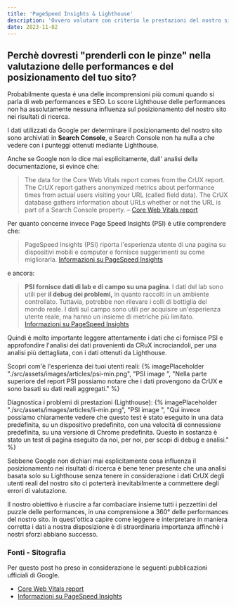 ```yaml
---
title: 'PageSpeed Insights & Lighthouse'
description: 'Ovvero valutare con criterio le prestazioni del nostro sito'
date: 2023-11-02
---
```

Perchè dovresti "prenderli con le pinze" nella valutazione delle performances e del posizionamento del tuo sito?
---

Probabilmente questa è una delle incomprensioni più comuni quando si parla di web performances e SEO. Lo score Lighthouse delle performances non ha assolutamente nessuna influenza sul posizionamento del nostro sito nei risultati di ricerca.

 I dati utilizzati da Google per determinare il posizionamento del nostro sito sono archiviati in **Search Console**, e Search Console non ha  nulla a che vedere con i punteggi ottenuti mediante Lighthouse.
 
 Anche se Google non lo dice mai esplicitamente, dall' analisi della documentazione, si evince che:

>The data for the Core Web Vitals report comes from the CrUX report. The CrUX report gathers anonymized metrics about performance times from actual users visiting your URL (called field data). The CrUX database gathers information about URLs whether or not the URL is part of a Search Console property.
– [Core Web Vitals report](https://support.google.com/webmasters/answer/9205520?hl=it)

Per quanto concerne invece Page Speed Insights (PSI) è utile comprendere che:
>PageSpeed Insights (PSI) riporta l'esperienza utente di una pagina su dispositivi mobili e computer e fornisce suggerimenti su come migliorarla.
[Informazioni su PageSpeed Insights](https://developers.google.com/speed/docs/insights/v5/about?hl=it)

e ancora:

> **PSI fornisce dati di lab e di campo su una pagina**. I dati del lab sono utili per **il debug dei problemi,** in quanto raccolti in un ambiente controllato. Tuttavia, potrebbe non rilevare i colli di bottiglia del mondo reale. I dati sul campo sono utili per acquisire un'esperienza utente reale, ma hanno un insieme di metriche più limitato.
[Informazioni su PageSpeed Insights](https://developers.google.com/speed/docs/insights/v5/about?hl=it)

Quindi è molto importante leggere attentamente i dati che ci fornisce PSI e approfondire l'analisi dei dati provenienti da CRuX incrociandoli, per una analisi più dettagliata, con i dati ottenuti da Lighthouse.

Scopri com'è l'esperienza dei tuoi utenti reali:
{% imagePlaceholder "./src/assets/images/articles/psi-min.png", "PSI image ", "Nella parte superiore del report PSI possiamo notare che i dati provengono da CrUX e sono basati su dati reali aggregati." %}


Diagnostica i problemi di prestazioni (Lighthouse):
{% imagePlaceholder "./src/assets/images/articles/li-min.png", "PSI image ", "Qui invece possiamo chiaramente vedere che questo test è stato eseguito in una data predefinita, su un dispositivo predefinito, con una velocità di connessione predefinita, su una versione di Chrome predefinita. Questo in sostanza è stato un test di pagina eseguito da noi, per noi, per scopi di debug e analisi." %}

Sebbene Google non dichiari mai esplicitamente cosa influenza il posizionamento nei risultati di ricerca è bene tener presente che una analisi basata solo su Lighthouse senza tenere in considerazione i dati CrUX degli utenti reali del nostro sito ci poterterà inevitabilmente a commettere degli errori di valutazione.


Il nostro obiettivo è riuscire a far combaciare insieme tutti i pezzettini del puzzle delle performances, in una comprensione a 360° delle performances del nostro sito. In quest'ottica capire come leggere e interpretare in maniera corretta i dati a nostra disposizione è di straordinaria importanza affinchè i nostri sforzi abbiano successo. 

### Fonti - Sitografia

Per questo post ho preso in considerazione le seguenti pubblicazioni ufficiali di Google. 

- [Core Web Vitals report](https://support.google.com/webmasters/answer/9205520?hl=it)
- [Informazioni su PageSpeed Insights](https://developers.google.com/speed/docs/insights/v5/about?hl=it)

